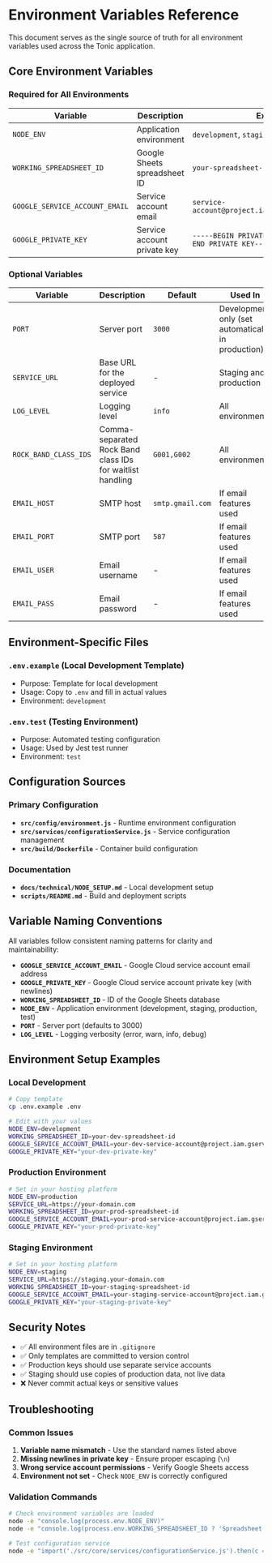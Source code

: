 # Environment Variables Reference

This document serves as the single source of truth for all environment variables used across the Tonic application.

## Core Environment Variables

### Required for All Environments

| Variable | Description | Example | Used In |
|----------|-------------|---------|---------|
| `NODE_ENV` | Application environment | `development`, `staging`, `production` | All environments |
| `WORKING_SPREADSHEET_ID` | Google Sheets spreadsheet ID | `your-spreadsheet-id-here` | All environments |
| `GOOGLE_SERVICE_ACCOUNT_EMAIL` | Service account email | `service-account@project.iam.gserviceaccount.com` | All environments |
| `GOOGLE_PRIVATE_KEY` | Service account private key | `-----BEGIN PRIVATE KEY-----\n...\n-----END PRIVATE KEY-----` | All environments |

### Optional Variables

| Variable | Description | Default | Used In |
|----------|-------------|---------|---------|
| `PORT` | Server port | `3000` | Development only (set automatically in production) |
| `SERVICE_URL` | Base URL for the deployed service | - | Staging and production |
| `LOG_LEVEL` | Logging level | `info` | All environments |
| `ROCK_BAND_CLASS_IDS` | Comma-separated Rock Band class IDs for waitlist handling | `G001,G002` | All environments |
| `EMAIL_HOST` | SMTP host | `smtp.gmail.com` | If email features used |
| `EMAIL_PORT` | SMTP port | `587` | If email features used |
| `EMAIL_USER` | Email username | - | If email features used |
| `EMAIL_PASS` | Email password | - | If email features used |

## Environment-Specific Files

### `.env.example` (Local Development Template)
- Purpose: Template for local development
- Usage: Copy to `.env` and fill in actual values
- Environment: `development`

### `.env.test` (Testing Environment)
- Purpose: Automated testing configuration
- Usage: Used by Jest test runner
- Environment: `test`

## Configuration Sources

### Primary Configuration
- **`src/config/environment.js`** - Runtime environment configuration
- **`src/services/configurationService.js`** - Service configuration management
- **`src/build/Dockerfile`** - Container build configuration

### Documentation
- **`docs/technical/NODE_SETUP.md`** - Local development setup
- **`scripts/README.md`** - Build and deployment scripts

## Variable Naming Conventions

All variables follow consistent naming patterns for clarity and maintainability:

- **`GOOGLE_SERVICE_ACCOUNT_EMAIL`** - Google Cloud service account email address
- **`GOOGLE_PRIVATE_KEY`** - Google Cloud service account private key (with newlines)
- **`WORKING_SPREADSHEET_ID`** - ID of the Google Sheets database
- **`NODE_ENV`** - Application environment (development, staging, production, test)
- **`PORT`** - Server port (defaults to 3000)
- **`LOG_LEVEL`** - Logging verbosity (error, warn, info, debug)

## Environment Setup Examples

### Local Development
```bash
# Copy template
cp .env.example .env

# Edit with your values
NODE_ENV=development
WORKING_SPREADSHEET_ID=your-dev-spreadsheet-id
GOOGLE_SERVICE_ACCOUNT_EMAIL=your-dev-service-account@project.iam.gserviceaccount.com
GOOGLE_PRIVATE_KEY="your-dev-private-key"
```

### Production Environment
```bash
# Set in your hosting platform
NODE_ENV=production
SERVICE_URL=https://your-domain.com
WORKING_SPREADSHEET_ID=your-prod-spreadsheet-id
GOOGLE_SERVICE_ACCOUNT_EMAIL=your-prod-service-account@project.iam.gserviceaccount.com
GOOGLE_PRIVATE_KEY="your-prod-private-key"
```

### Staging Environment
```bash
# Set in your hosting platform
NODE_ENV=staging
SERVICE_URL=https://staging.your-domain.com
WORKING_SPREADSHEET_ID=your-staging-spreadsheet-id
GOOGLE_SERVICE_ACCOUNT_EMAIL=your-staging-service-account@project.iam.gserviceaccount.com
GOOGLE_PRIVATE_KEY="your-staging-private-key"
```

## Security Notes

- ✅ All environment files are in `.gitignore`
- ✅ Only templates are committed to version control
- ✅ Production keys should use separate service accounts
- ✅ Staging should use copies of production data, not live data
- ❌ Never commit actual keys or sensitive values

## Troubleshooting

### Common Issues
1. **Variable name mismatch** - Use the standard names listed above
2. **Missing newlines in private key** - Ensure proper escaping (`\n`)
3. **Wrong service account permissions** - Verify Google Sheets access
4. **Environment not set** - Check `NODE_ENV` is correctly configured

### Validation Commands
```bash
# Check environment variables are loaded
node -e "console.log(process.env.NODE_ENV)"
node -e "console.log(process.env.WORKING_SPREADSHEET_ID ? 'Spreadsheet ID set' : 'Missing spreadsheet ID')"

# Test configuration service
node -e "import('./src/core/services/configurationService.js').then(c => console.log('Config loaded'))"
```
